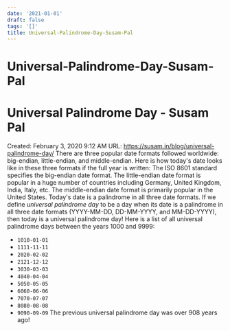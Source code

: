 ```yaml
---
date: '2021-01-01'
draft: false
tags: '[]'
title: Universal-Palindrome-Day-Susam-Pal
---
```


# Universal-Palindrome-Day-Susam-Pal

# Universal Palindrome Day - Susam Pal
Created: February 3, 2020 9:12 AM
URL: https://susam.in/blog/universal-palindrome-day/
There are three popular date formats followed worldwide: big-endian, little-endian, and middle-endian.
Here is how today's date looks like in these three formats if the full year is written:
The ISO 8601 standard specifies the big-endian date format.
The little-endian date format is popular in a huge number of countries including Germany, United Kingdom, India, Italy, etc.
The middle-endian date format is primarily popular in the United States.
Today's date is a palindrome in all three date formats.
If we define *universal palindrome day* to be a day when its date is a palindrome in all three date formats (YYYY-MM-DD, DD-MM-YYYY, and MM-DD-YYYY), then today is a universal palindrome day!
Here is a list of all universal palindrome days between the years 1000 and 9999:
- `1010-01-01`
- `1111-11-11`
- `2020-02-02`
- `2121-12-12`
- `3030-03-03`
- `4040-04-04`
- `5050-05-05`
- `6060-06-06`
- `7070-07-07`
- `8080-08-08`
- `9090-09-09`
The previous universal palindrome day was over 908 years ago!
